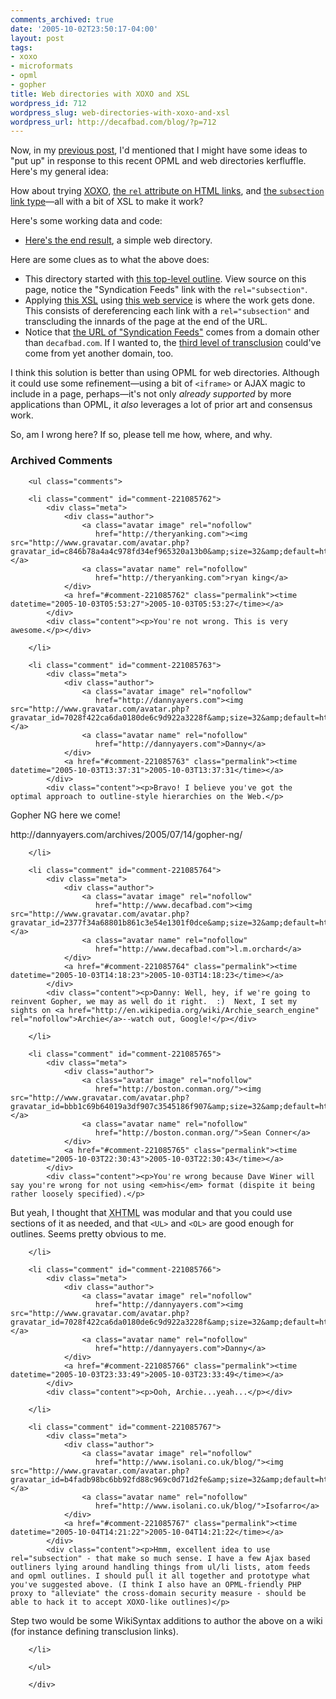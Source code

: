 ```yaml
---
comments_archived: true
date: '2005-10-02T23:50:17-04:00'
layout: post
tags:
- xoxo
- microformats
- opml
- gopher
title: Web directories with XOXO and XSL
wordpress_id: 712
wordpress_slug: web-directories-with-xoxo-and-xsl
wordpress_url: http://decafbad.com/blog/?p=712
---
```

Now, in my [previous post][prev], I'd mentioned that I might have some ideas to "put up" in response to this recent OPML and web directories kerfluffle.  Here's my general idea:

How about trying [XOXO][], [the `rel` attribute on HTML links][rel], and [the `subsection` link type][subsection]—all with a bit of XSL to make it work?

Here's some working data and code:

  * [Here's the end result][end], a simple web directory.
  
Here are some clues as to what the above does:

  * This directory started with [this top-level outline][master].  View source on this page, notice the "Syndication Feeds" link with the `rel="subsection"`.
  * Applying [this XSL][xsl] using [this web service][xsltproc] is where the work gets done.  This consists of dereferencing each link with a `rel="subsection"` and transcluding the innards of the page at the end of the URL.
  * Notice that [the URL of "Syndication Feeds"][ex2] comes from a domain other than `decafbad.com`.  If I wanted to, the [third level of transclusion][ex3] could've come from yet another domain, too.
  
I think this solution is better than using OPML for web directories.  Although it could use some refinement—using a bit of `<iframe>` or AJAX magic to include in a page, perhaps—it's not only *already supported* by more applications than OPML, it *also* leverages a lot of prior art and consensus work.  

So, am I wrong here?  If so, please tell me how, where, and why.

[ex3]: http://hackingfeeds.com/2005/10/xoxo-transclude/ex3.html
[ex2]: http://hackingfeeds.com/2005/10/xoxo-transclude/ex2.html
[xsltproc_src]: http://decafbad.com/2005/10/xoxo-transclude/xsltproc.txt
[xsltproc]: http://decafbad.com/2005/10/xoxo-transclude/xsltproc
[xsl]: http://decafbad.com/2005/10/xoxo-transclude/xoxo-transclude.xsl
[master]: http://decafbad.com/2005/10/xoxo-transclude/ex1.html
[end]: http://decafbad.com/2005/10/xoxo-transclude/xsltproc?xslAddr=xoxo-transclude.xsl&amp;docAddr=ex1.html
[subsection]: http://www.w3.org/TR/REC-html40/types.html#type-links
[rel]: http://www.w3.org/TR/REC-html40/struct/links.html#h-12.2
[xoxo]: http://microformats.org/wiki/xoxo
[prev]: http://decafbad.com/blog/2005/10/02/a-kerfluffle-of-opml-and-web-directories

<div id="comments" class="comments archived-comments">
            <h3>Archived Comments</h3>
            
        <ul class="comments">
            
        <li class="comment" id="comment-221085762">
            <div class="meta">
                <div class="author">
                    <a class="avatar image" rel="nofollow" 
                       href="http://theryanking.com"><img src="http://www.gravatar.com/avatar.php?gravatar_id=c846b78a4a4c978fd34ef965320a13b0&amp;size=32&amp;default=http://mediacdn.disqus.com/1320279820/images/noavatar32.png"/></a>
                    <a class="avatar name" rel="nofollow" 
                       href="http://theryanking.com">ryan king</a>
                </div>
                <a href="#comment-221085762" class="permalink"><time datetime="2005-10-03T05:53:27">2005-10-03T05:53:27</time></a>
            </div>
            <div class="content"><p>You're not wrong. This is very awesome.</p></div>
            
        </li>
    
        <li class="comment" id="comment-221085763">
            <div class="meta">
                <div class="author">
                    <a class="avatar image" rel="nofollow" 
                       href="http://dannyayers.com"><img src="http://www.gravatar.com/avatar.php?gravatar_id=7028f422ca6da0180de6c9d922a3228f&amp;size=32&amp;default=http://mediacdn.disqus.com/1320279820/images/noavatar32.png"/></a>
                    <a class="avatar name" rel="nofollow" 
                       href="http://dannyayers.com">Danny</a>
                </div>
                <a href="#comment-221085763" class="permalink"><time datetime="2005-10-03T13:37:31">2005-10-03T13:37:31</time></a>
            </div>
            <div class="content"><p>Bravo! I believe you've got the optimal approach to outline-style hierarchies on the Web.</p>

<p>Gopher NG here we come!</p>

<p>http://dannyayers.com/archives/2005/07/14/gopher-ng/</p></div>
            
        </li>
    
        <li class="comment" id="comment-221085764">
            <div class="meta">
                <div class="author">
                    <a class="avatar image" rel="nofollow" 
                       href="http://www.decafbad.com"><img src="http://www.gravatar.com/avatar.php?gravatar_id=2377f34a68801b861c3e54e1301f0dce&amp;size=32&amp;default=http://mediacdn.disqus.com/1320279820/images/noavatar32.png"/></a>
                    <a class="avatar name" rel="nofollow" 
                       href="http://www.decafbad.com">l.m.orchard</a>
                </div>
                <a href="#comment-221085764" class="permalink"><time datetime="2005-10-03T14:18:23">2005-10-03T14:18:23</time></a>
            </div>
            <div class="content"><p>Danny: Well, hey, if we're going to reinvent Gopher, we may as well do it right.  :)  Next, I set my sights on <a href="http://en.wikipedia.org/wiki/Archie_search_engine" rel="nofollow">Archie</a>--watch out, Google!</p></div>
            
        </li>
    
        <li class="comment" id="comment-221085765">
            <div class="meta">
                <div class="author">
                    <a class="avatar image" rel="nofollow" 
                       href="http://boston.conman.org/"><img src="http://www.gravatar.com/avatar.php?gravatar_id=bbb1c69b64019a3df907c3545186f907&amp;size=32&amp;default=http://mediacdn.disqus.com/1320279820/images/noavatar32.png"/></a>
                    <a class="avatar name" rel="nofollow" 
                       href="http://boston.conman.org/">Sean Conner</a>
                </div>
                <a href="#comment-221085765" class="permalink"><time datetime="2005-10-03T22:30:43">2005-10-03T22:30:43</time></a>
            </div>
            <div class="content"><p>You're wrong because Dave Winer will say you're wrong for not using <em>his</em> format (dispite it being rather loosely specified).</p>

<p>But yeah, I thought that <acronym title="eXtensible HyperText Markup Language">XHTML</acronym> was modular and that you could use sections of it as needed, and that <code>&lt;UL&gt;</code> and <code>&lt;OL&gt;</code> are good enough for outlines.  Seems pretty obvious to me.</p></div>
            
        </li>
    
        <li class="comment" id="comment-221085766">
            <div class="meta">
                <div class="author">
                    <a class="avatar image" rel="nofollow" 
                       href="http://dannyayers.com"><img src="http://www.gravatar.com/avatar.php?gravatar_id=7028f422ca6da0180de6c9d922a3228f&amp;size=32&amp;default=http://mediacdn.disqus.com/1320279820/images/noavatar32.png"/></a>
                    <a class="avatar name" rel="nofollow" 
                       href="http://dannyayers.com">Danny</a>
                </div>
                <a href="#comment-221085766" class="permalink"><time datetime="2005-10-03T23:33:49">2005-10-03T23:33:49</time></a>
            </div>
            <div class="content"><p>Ooh, Archie...yeah...</p></div>
            
        </li>
    
        <li class="comment" id="comment-221085767">
            <div class="meta">
                <div class="author">
                    <a class="avatar image" rel="nofollow" 
                       href="http://www.isolani.co.uk/blog/"><img src="http://www.gravatar.com/avatar.php?gravatar_id=b4fadb98bc6bb92fd88c969c0d71d2fe&amp;size=32&amp;default=http://mediacdn.disqus.com/1320279820/images/noavatar32.png"/></a>
                    <a class="avatar name" rel="nofollow" 
                       href="http://www.isolani.co.uk/blog/">Isofarro</a>
                </div>
                <a href="#comment-221085767" class="permalink"><time datetime="2005-10-04T14:21:22">2005-10-04T14:21:22</time></a>
            </div>
            <div class="content"><p>Hmm, excellent idea to use rel="subsection" - that make so much sense. I have a few Ajax based outliners lying around handling things from ul/li lists, atom feeds and opml outlines. I should pull it all together and prototype what you've suggested above. (I think I also have an OPML-friendly PHP proxy to "alleviate" the cross-domain security measure - should be able to hack it to accept XOXO-like outlines)</p>

<p>Step two would be some WikiSyntax additions to author the above on a wiki (for instance defining transclusion links).</p></div>
            
        </li>
    
        </ul>
    
        </div>
    